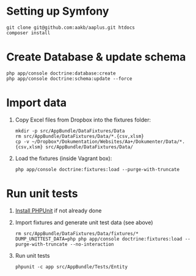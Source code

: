 # Setting up Symfony

```
git clone git@github.com:aakb/aaplus.git htdocs
composer install
```

# Create Database & update schema

```
php app/console doctrine:database:create
php app/console doctrine:schema:update --force
```

# Import data

1. Copy Excel files from Dropbox into the fixtures folder:

    ```
    mkdir -p src/AppBundle/DataFixtures/Data
    rm src/AppBundle/DataFixtures/Data/*.{csv,xlsm}
    cp -v ~/Dropbox*/Dokumentation/Websites/Aa+/Dokumenter/Data/*.{csv,xlsm} src/AppBundle/DataFixtures/Data/
    ```

2. Load the fixtures (inside Vagrant box):

    ```
    php app/console doctrine:fixtures:load --purge-with-truncate
    ```

# Run unit tests

1. [Install PHPUnit](https://phpunit.de/manual/current/en/installation.html) if not already done

2. Import fixtures and generate unit test data (see above)

    ```
	rm src/AppBundle/DataFixtures/Data/fixtures/*
    DUMP_UNITTEST_DATA=php php app/console doctrine:fixtures:load --purge-with-truncate --no-interaction
    ```

3. Run unit tests

    ```
    phpunit -c app src/AppBundle/Tests/Entity
    ```
